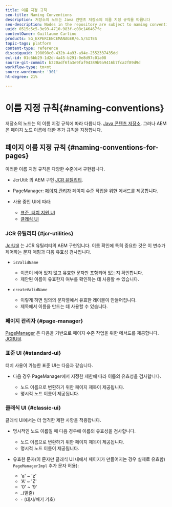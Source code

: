 ```yaml
---
title: 이름 지정 규칙
seo-title: Naming Conventions
description: 저장소의 노드는 Java 컨텐츠 저장소의 이름 지정 규칙을 따릅니다
seo-description: Nodes in the repository are subject to naming conventions of the Java Content Repository
uuid: 0515c5c5-3e93-4710-983f-c08c146467fc
contentOwner: Guillaume Carlino
products: SG_EXPERIENCEMANAGER/6.5/SITES
topic-tags: platform
content-type: reference
discoiquuid: 198098c0-432b-4a93-a94e-2552337435dd
exl-id: 01c6bb29-1d2d-4a45-b291-0e8d97c01a08
source-git-commit: b220adf6fa3e9faf94389b9a9416b7fca2f89d9d
workflow-type: tm+mt
source-wordcount: '301'
ht-degree: 21%

---
```


# 이름 지정 규칙{#naming-conventions}

저장소의 노드는 의 이름 지정 규칙에 따라 다릅니다. [Java 콘텐츠 저장소](/help/sites-developing/the-basics.md#java-content-repository). 그러나 AEM은 페이지 노드 이름에 대한 추가 규칙을 지정합니다.

## 페이지 이름 지정 규칙 {#naming-conventions-for-pages}

이러한 이름 지정 규칙은 다양한 수준에서 구현됩니다.

* JcrUtil: 의 AEM 구현 [JCR 유틸리티](#jcr-utilities).
* PageManager: [페이지 관리자](#page-manager) 페이지 수준 작업을 위한 메서드를 제공합니다.
* 사용 중인 UI에 따라:

   * [표준, 터치 지원 UI](#standard-ui)
   * [클래식 UI](#classic-ui)

### JCR 유틸리티 {#jcr-utilities}

[JcrUtil](https://helpx.adobe.com/experience-manager/6-5/sites/developing/using/reference-materials/javadoc/index.html?com/day/cq/commons/jcr/JcrUtil.html) 는 JCR 유틸리티의 AEM 구현입니다. 이름 확인에 특히 중요한 것은 이 변수가 제어하는 문자 매핑과 다음 유효성 검사입니다.

* `isValidName`

   * 이름이 비어 있지 않고 유효한 문자만 포함되어 있는지 확인합니다.
   * 제안된 이름이 유효한지 여부를 확인하는 데 사용할 수 있습니다.

* `createValidName`

   * 이렇게 하면 임의의 문자열에서 유효한 레이블이 만들어집니다.
   * 제목에서 이름을 만드는 데 사용할 수 있습니다.

### 페이지 관리자 {#page-manager}

[PageManager](https://helpx.adobe.com/kr/experience-manager/6-5/sites/developing/using/reference-materials/javadoc/com/day/cq/wcm/api/PageManager.html) 은 다음을 기반으로 페이지 수준 작업을 위한 메서드를 제공합니다. [JCRUtil](#jcr-utilities).

### 표준 UI {#standard-ui}

터치 사용이 가능한 표준 UI는 다음과 같습니다.

* 다음 경우 PageManager에서 지정한 제한에 따라 이름의 유효성을 검사합니다.

   * 노드 이름으로 변환하기 위한 페이지 제목이 제공됩니다.
   * 명시적 노드 이름이 제공됩니다.

### 클래식 UI {#classic-ui}

클래식 UI에서는 더 엄격한 제한 사항을 적용합니다.

* 명시적인 노드 이름일 때 다음 경우에 이름의 유효성을 검사합니다.

   * 노드 이름으로 변환하기 위한 페이지 제목이 제공됩니다.
   * 명시적 노드 이름이 제공됩니다.

* 유효한 문자(이 문자만 클래식 UI 내에서 페이지가 만들어지는 경우 실제로 유효함) `PageManagerImpl` 추가 문자 허용):

   * &#39;a&#39; ~ &#39;z&#39;
   * &#39;A&#39; ~ &#39;Z&#39;
   * &#39;0&#39; ~ &#39;9&#39;
   * _(밑줄)
   * `-` (대시/빼기 기호)
